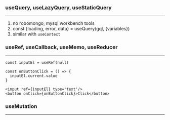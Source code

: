 ### useQuery, useLazyQuery, useStaticQuery

---

1. no robomongo, mysql workbench tools
2. const {loading, error, data} = useQuery(gql, {variables})
3. similar with `useContext`

### useRef, useCallback, useMemo, useReducer

---

```text
const inputEl = useRef(null)

const onButtonClick = () => {
  inputEl.current.value
}

<input ref={inputEl} type='text'/>
<button onClick={onButtonClick}>Click</button>
```

### useMutation

---
